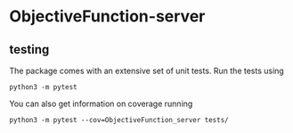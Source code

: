 # ObjectiveFunction-server

## testing
The package comes with an extensive set of unit tests. Run the tests using
```
python3 -m pytest
```
You can also get information on coverage running
```
python3 -m pytest --cov=ObjectiveFunction_server tests/
```

